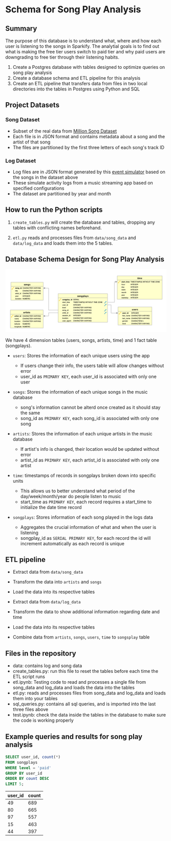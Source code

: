 # Schema for Song Play Analysis

## Summary
The purpose of this database is to understand what, where and how each user is listening to the songs in Sparkify. The analytial goals is to find out what is making the free tier users switch to paid tier and why paid users are downgrading to free tier through their listening habits.

1. Create a Postgres database with tables designed to optimize queries on song play analysis
1. Create a database schema and ETL pipeline for this analysis
1. Create an ETL pipeline that transfers data from files in two local directories into the tables in Postgres using Python and SQL

## Project Datasets
### Song Dataset
- Subset of the real data from [Million Song Dataset](https://labrosa.ee.columbia.edu/millionsong/)
- Each file is in JSON format and contains metadata about a song and the artist of that song
- The files are partitioned by the first three letters of each song's track ID

### Log Dataset
- Log files are in JSON format generated by this [event simulator](https://github.com/Interana/eventsim) based on the songs in the dataset above
- These simulate activity logs from a music streaming app based on specified configurations
- The dataset are partitioned by year and month

## How to run the Python scripts
1. `create_tables.py` will create the database and tables, dropping any tables with conflicting names beforehand.

1. `etl.py` reads and processes files from `data/song_data` and `data/log_data` and loads them into the 5 tables.

## Database Schema Design for Song Play Analysis
![](https://github.com/gyhou/millionsongs/blob/v1.0/Song_ERD.png?raw=true)

We have 4 dimension tables (users, songs, artists, time) and 1 fact table (songplays).

- `users`: Stores the information of each unique users using the app
  - If users change their info, the users table will allow changes without error
  - user_id as `PRIMARY KEY`, each user_id is associated with only one user
- `songs`: Stores the information of each unique songs in the music database
  - song's information cannot be alterd once created as it should stay the same
  - song_id as `PRIMARY KEY`, each song_id is associated with only one song
- `artists`: Stores the information of each unique artists in the music database
  - If artist's info is changed, their location would be updated without error
  - artist_id as `PRIMARY KEY`, each artist_id is associated with only one artist
- `time`: timestamps of records in songplays broken down into specific units
  - This allows us to better understand what period of the day/week/month/year do people listen to music
  - start_time as `PRIMARY KEY`, each record requires a start_time to initialize the date time record
  
- `songplays`: Stores information of each song played in the logs data
  - Aggregates the crucial information of what and when the user is listening
  - songplay_id as `SERIAL PRIMARY KEY`, for each record the id will increment automatically as each record is unique

## ETL pipeline
- Extract data from `data/song_data`
- Transform the data into `artists` and `songs`
- Load the data into its respective tables

- Extract data from `data/log_data`
- Transform the data to show additional information regarding date and time
- Load the data into its respective tables

- Combine data from `artists`, `songs`, `users`, `time` to `songsplay` table 

## Files in the repository
- data: contains log and song data
- create_tables.py: run this file to reset the tables before each time the ETL script runs
- etl.ipynb: Testing code to read and processes a single file from song_data and log_data and loads the data into the tables
- etl.py: reads and processes files from song_data and log_data and loads them into your tables
- sql_queries.py: contains all sql queries, and is imported into the last three files above
- test.ipynb: check the data inside the tables in the database to make sure the code is working properly

## Example queries and results for song play analysis

```SQL
SELECT user_id, count(*) 
FROM songplays 
WHERE level = 'paid' 
GROUP BY user_id 
ORDER BY count DESC 
LIMIT 5;
```

| user_id | count |
|---------|-------|
| 49      | 689   |
| 80      | 665   |
| 97      | 557   |
| 15      | 463   |
| 44      | 397   |
